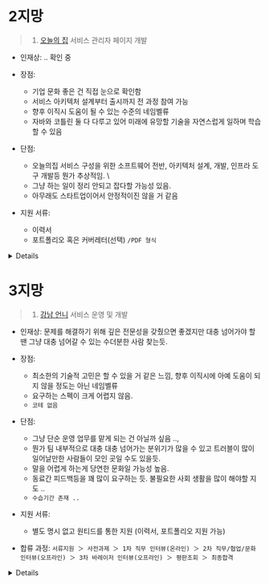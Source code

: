 



# 2지망
> 1. [오늘의 집](https://bucketplace.career.greetinghr.com/o/15265) 서비스 관리자 페이지 개발
- 인재상:  .. 확인 중
- 장점:
  - 기업 문화 좋은 건 직접 눈으로 확인함
  - 서비스 아키텍처 설계부터 출시까지 전 과정 참여 가능
  - 향후 이직시 도움이 될 수 있는 수준의 네임벨류
  - 자바와 코틀린 둘 다 다루고 있어 미래에 유망할 기술을 자연스럽게 일하며 학습할 수 있음


- 단점:
  - 오늘의집 서비스 구성을 위한 소프트웨어 전반, 아키텍처 설계, 개발, 인프라 도구 개발등 뭔가 추상적임. \
  - 그냥 하는 일이 정리 안되고 잡다할 가능성 있음.
  - 아무래도 스타트업이어서 안정적이진 않을 거 같음

- 지원 서류:
  - 이력서
  - 포트폴리오 혹은 커버레터(선택) `/PDF 형식`

<details>
> 1. 포지션 소개
  
```
- Software Engineer는 오늘의집 서비스를 구성하기 위한 소프트웨어 개발 및 이를 운영하기 위한 제반 인프라, 도구를 개발하는 등 소프트웨어 개발 전반에 걸친 업무를 수행합니다. 
- Backend Engineer는 비즈니스 요구사항을 개발 로직으로 전환하는 작업을 진행하고, 이용자와 어떤 방식으로 데이터를 교환할지 설계하고 개발합니다. 
- 오늘의집 서비스로 유입되는 대용량 트래픽을 감당할 수 있도록 가용성 높고 확장성 있는 아키텍처를 설계 및 개발하고, MSA 기반으로 서비스를 Re-Architecting하는 과정을 담당합니다.
```
  
> 2. 주요업무
```
- 애플리케이션 컴포넌트 설계, 개발, 테스트 및 운영
- MSA를 위한 서비스 Re-Architecting
- 서비스 운영을 위한 관리자 페이지 개발 및 개선
- 서비스 아키텍처 설계부터 출시까지 전 과정 참여
- Spring Framework + Kotlin, Ruby on Rails를 이용하여 서비스 개발 및 운영
```



> 3. 자격요건
```
- 만 2년 이상의 백엔드 개발 경력을 보유하신 분
- 컴퓨터공학 전공 혹은 그에 준하는 전공 및 지식을 보유하신 분
- Kotlin/Java/Python/Ruby 등 하나 이상의 프로그래밍 언어 전문성을 보유하신 분
- RDBMS 및 다양한 NoSQL 데이터베이스에 대한 지식을 보유하신 분
```



> 4. 우대사항
```
- 소규모 프로젝트 리딩 경험이 있는 분
- 대용량 트래픽 처리에 대한 이해 및 서비스 경험이 있는 분
- 전체 SDLC(소프트웨어 생명주기)에 대한 경험이 있는 분
- 애자일 스프린트, MVP 단위 개발 프로세스에서의 개발 경험이 있는 분
- AWS와 같은 Public Cloud 작업 경험이 있는 분
- 인테리어 산업에 대한 높은 관심과 이해도가 있는 분
```
  
</details>


# 3지망
> 1. [강남 언니](https://www.wanted.co.kr/wd/149934) 서비스 운영 및 개발
- 인재상: 문제를 해결하기 위해 깊은 전문성을 갖췄으면 좋겠지만 대충 넘어가야 할 땐 그냥 대충 넘어갈 수 있는 수더분한 사람 찾는듯.
  
- 장점:
  - 최소한의 기술적 고민은 할 수 있을 거 같은 느낌, 향후 이직시에 아예 도움이 되지 않을 정도는 아닌 네임벨류
  - 요구하는 스펙이 크게 어렵지 않음.
  - `코테 없음`
    
- 단점:
  - 그냥 단순 운영 업무를 맡게 되는 건 아닐까 싶음 ..,
  - 뭔가 팀 내부적으로 대충 대충 넘어가는 분위기가 많을 수 있고 트러블이 많이 일어날만한 사람들이 모인 곳일 수도 있을듯.
  - 말을 어렵게 하는게 당연한 문화일 가능성 높음.
  - 동료간 피드백등을 꽤 많이 요구하는 듯. 불필요한 사회 생활을 많이 해야할 지도 ..
  - `수습기간 존재 ..`

- 지원 서류:
  - 별도 명시 없고 원티드를 통한 지원 (이력서, 포트폴리오 지원 가능)

- 합류 과정: 
`서류지원 ＞ 사전과제 ＞ 1차 직무 인터뷰(온라인) ＞ 2차 직무/협업/문화 인터뷰(오프라인) ＞ 3차 바레이저 인터뷰(오프라인) ＞ 평판조회 ＞ 최종합격`

<details>
  
- 테크 스펙

```
- 언어: Java, Kotlin
- 프레임워크: Spring, JPA
- DB: MySQL, MongoDB, Elasticsearch
- infra: AWS/ Kubernetes
```
  
- 하게 될 업무
```
- 강남언니 backend 영역 설계,개발, 운영 리딩 (그냥 대충 운영 업무인듯 ..)
- 강남언니 backend System/ Tech Stack 정의 및 리딩 .. (-> 당최 뭔소리?)
- backend 조직(Chapter) Member Teaching and Mentoring
```

- 자격 요건
```
- 주니어 시니어 가리지 않음, 능력만 있으면 됨. (근데 2년 이상의 운영 경험 요구 ..)
- 웹 서버 엔지니어링 경험과 역량 갖춘 분
- 하나 이상의 객체지향 언어를 능숙하게 다룰 수 있는 사람
- 문제의 본질을 이해하며 답을 찾기 위해 노력하되 동료 의견 잘 듣는 사람
- 자신의 생각을 말이나 글로 잘 표현하는 사람
- 문제 해결에 필요하다면 자신의 지식과 경험을 내려놓을 수 있는 분 (그냥 대충 넘어가자 하면 눈치껏 상황 봐서 그런갑다 할 수 있는 사람 ..)
```


- 우대사항
```
- 모듈화와 설계 원칙들의 개념과 장단점을 아는 사람
- 서버 시스템 아키텍처 설계 패턴들의 개념과 장단점을 아는 사람
- HTTP API의 장단점을 이해한 사람
- 전통적 아키텍처와 클라우드 아키텍처의 차이를 아는 사람
- CQRS를 이해하는 사람
- 2년 이상의 NoSQL 데이터베이스 운영 경험을 가진 사람
- 테스트 주도 개발 이해와 경험을 가진 사람
- 1년 이상의 Continous Integration과 ContinuousDeployment 운영 경험을 가진 사람 (걍 CI/CD 경험 해본 거 얘기 하는듯 ..)
```

</details>
